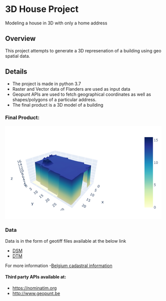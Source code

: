 # 3D House Project

Modeling a house in 3D with only a home address

## Overview

This project attempts to generate a 3D represenation of a building using geo spatial data. 

## Details

* The project is made in python 3.7
* Raster and Vector data of Flanders are used as input data
* Geopunt APIs are used to fetch geographical coordinates as well as shapes/polygons of a particular address.
* The final product is a 3D model of a building

### Final Product:

![Results example](3Dplot1.png)

### Data

Data is in the form of geotiff files available at the below link

- [DSM](http://www.geopunt.be/download?container=dhm-vlaanderen-ii-dsm-raster-1m&title=Digitaal%20Hoogtemodel%20Vlaanderen%20II,%20DSM,%20raster,%201m)
- [DTM](http://www.geopunt.be/download?container=dhm-vlaanderen-ii-dtm-raster-1m&title=Digitaal%20Hoogtemodel%20Vlaanderen%20II,%20DTM,%20raster,%201m)

For more information
-[Belgium cadastral information](https://financien.belgium.be/nl/experten_partners/kadastraal-plan/downloaden) 

#### Third party APIs available at:

- https://nominatim.org   
- http://www.geopunt.be   


